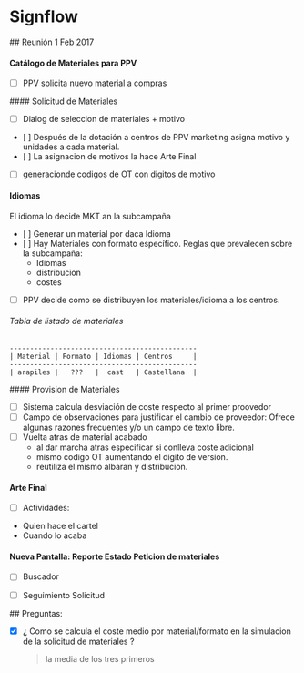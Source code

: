 # Signflow

## Reunión 1 Feb 2017

#### Catálogo de Materiales para PPV
- [ ] PPV solicita nuevo material a compras

#### Solicitud de Materiales
- [ ] Dialog de seleccion de materiales + motivo
- [ ] Después de la dotación a centros de PPV marketing asigna motivo y unidades a cada material.
- [ ] La asignacion de motivos la hace Arte Final
- [ ] generacionde codigos de OT con digitos de motivo

#### Idiomas
El idioma lo decide MKT an la subcampaña
- [ ] Generar un material por daca Idioma
- [ ] Hay Materiales con formato específico. Reglas que prevalecen sobre la subcampaña:
  - Idiomas
  - distribucion
  - costes

 - [ ] PPV decide como se distribuyen los materiales/idioma a los centros.

###### Tabla de listado de materiales

    ----------------------------------------------
    | Material | Formato | Idiomas | Centros     |
    ----------------------------------------------
    | arapiles |   ???   |  cast   | Castellana  |


#### Provision de Materiales

  - [ ] Sistema calcula desviación de coste respecto al primer proovedor
  - [ ] Campo de observaciones para justificar el cambio de proveedor: Ofrece algunas razones frecuentes y/o un campo de texto libre.
  - [ ] Vuelta atras de material acabado
    - al dar marcha atras especificar si conlleva coste adicional
    - mismo codigo OT aumentando el digito de version.
    - reutiliza el mismo albaran y distribucion.

#### Arte Final
 - [ ] Actividades:
  - Quien hace el cartel
  - Cuando lo acaba

#### Nueva Pantalla: Reporte Estado Peticion de materiales
  - [ ] Buscador
  - [ ] Seguimiento Solicitud



## Preguntas:

  - [x] ¿ Como se calcula el coste medio por material/formato en la simulacion de la solicitud de materiales ?

    > la media de los tres primeros
